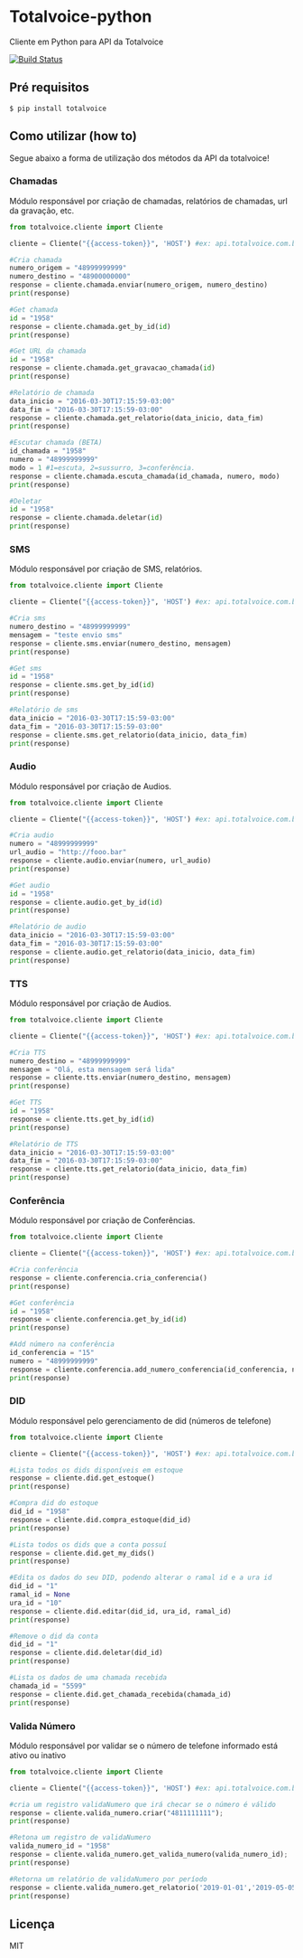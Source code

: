 # Totalvoice-python
Cliente em Python para API da Totalvoice

[![Build Status](https://travis-ci.org/totalvoice/totalvoice-python.svg?branch=master)](https://travis-ci.org/totalvoice/totalvoice-python)

## Pré requisitos

```
$ pip install totalvoice
```

## Como utilizar (how to)

Segue abaixo a forma de utilização dos métodos da API da totalvoice!

### Chamadas
Módulo responsável por criação de chamadas, relatórios de chamadas, url da gravação, etc.


```python
from totalvoice.cliente import Cliente

cliente = Cliente("{{access-token}}", 'HOST') #ex: api.totalvoice.com.br

#Cria chamada
numero_origem = "48999999999"
numero_destino = "48900000000"
response = cliente.chamada.enviar(numero_origem, numero_destino)
print(response)

#Get chamada
id = "1958"
response = cliente.chamada.get_by_id(id)
print(response)

#Get URL da chamada
id = "1958"
response = cliente.chamada.get_gravacao_chamada(id) 
print(response)

#Relatório de chamada
data_inicio = "2016-03-30T17:15:59-03:00"
data_fim = "2016-03-30T17:15:59-03:00"
response = cliente.chamada.get_relatorio(data_inicio, data_fim)
print(response)

#Escutar chamada (BETA)
id_chamada = "1958"
numero = "48999999999"
modo = 1 #1=escuta, 2=sussurro, 3=conferência.
response = cliente.chamada.escuta_chamada(id_chamada, numero, modo)
print(response)

#Deletar
id = "1958"
response = cliente.chamada.deletar(id)
print(response)


```

### SMS
Módulo responsável por criação de SMS, relatórios.

```python
from totalvoice.cliente import Cliente

cliente = Cliente("{{access-token}}", 'HOST') #ex: api.totalvoice.com.br

#Cria sms
numero_destino = "48999999999"
mensagem = "teste envio sms"
response = cliente.sms.enviar(numero_destino, mensagem)
print(response)

#Get sms
id = "1958"
response = cliente.sms.get_by_id(id)
print(response)

#Relatório de sms
data_inicio = "2016-03-30T17:15:59-03:00"
data_fim = "2016-03-30T17:15:59-03:00"
response = cliente.sms.get_relatorio(data_inicio, data_fim)
print(response)

```

### Audio
Módulo responsável por criação de Audios.

```python
from totalvoice.cliente import Cliente

cliente = Cliente("{{access-token}}", 'HOST') #ex: api.totalvoice.com.br

#Cria audio
numero = "48999999999"
url_audio = "http://fooo.bar"
response = cliente.audio.enviar(numero, url_audio)
print(response)

#Get audio
id = "1958"
response = cliente.audio.get_by_id(id)
print(response)

#Relatório de audio
data_inicio = "2016-03-30T17:15:59-03:00"
data_fim = "2016-03-30T17:15:59-03:00"
response = cliente.audio.get_relatorio(data_inicio, data_fim)
print(response)

```

### TTS
Módulo responsável por criação de Audios.

```python
from totalvoice.cliente import Cliente

cliente = Cliente("{{access-token}}", 'HOST') #ex: api.totalvoice.com.br

#Cria TTS
numero_destino = "48999999999"
mensagem = "Olá, esta mensagem será lida"
response = cliente.tts.enviar(numero_destino, mensagem)
print(response)

#Get TTS
id = "1958"
response = cliente.tts.get_by_id(id)
print(response)

#Relatório de TTS
data_inicio = "2016-03-30T17:15:59-03:00"
data_fim = "2016-03-30T17:15:59-03:00"
response = cliente.tts.get_relatorio(data_inicio, data_fim)
print(response)

```

### Conferência
Módulo responsável por criação de Conferências.

```python
from totalvoice.cliente import Cliente

cliente = Cliente("{{access-token}}", 'HOST') #ex: api.totalvoice.com.br

#Cria conferência
response = cliente.conferencia.cria_conferencia()
print(response)

#Get conferência
id = "1958"
response = cliente.conferencia.get_by_id(id)
print(response)

#Add número na conferência
id_conferencia = "15"
numero = "48999999999"
response = cliente.conferencia.add_numero_conferencia(id_conferencia, numero)
print(response)

```

### DID
Módulo responsável pelo gerenciamento de did (números de telefone)

```python
from totalvoice.cliente import Cliente

cliente = Cliente("{{access-token}}", 'HOST') #ex: api.totalvoice.com.br

#Lista todos os dids disponíveis em estoque
response = cliente.did.get_estoque()
print(response)

#Compra did do estoque
did_id = "1958"
response = cliente.did.compra_estoque(did_id)
print(response)

#Lista todos os dids que a conta possuí
response = cliente.did.get_my_dids()
print(response)

#Edita os dados do seu DID, podendo alterar o ramal id e a ura id
did_id = "1"
ramal_id = None
ura_id = "10"
response = cliente.did.editar(did_id, ura_id, ramal_id)
print(response)

#Remove o did da conta
did_id = "1"
response = cliente.did.deletar(did_id)
print(response)

#Lista os dados de uma chamada recebida
chamada_id = "5599"
response = cliente.did.get_chamada_recebida(chamada_id)
print(response)

```

### Valida Número
Módulo responsável por validar se o número de telefone informado está ativo ou inativo

```python
from totalvoice.cliente import Cliente

cliente = Cliente("{{access-token}}", 'HOST') #ex: api.totalvoice.com.br

#cria um registro validaNumero que irá checar se o número é válido
response = cliente.valida_numero.criar("4811111111");
print(response)

#Retona um registro de validaNumero
valida_numero_id = "1958"
response = cliente.valida_numero.get_valida_numero(valida_numero_id);
print(response)

#Retorna um relatório de validaNumero por período
response = cliente.valida_numero.get_relatorio('2019-01-01','2019-05-05');
print(response)

```


## Licença

MIT
